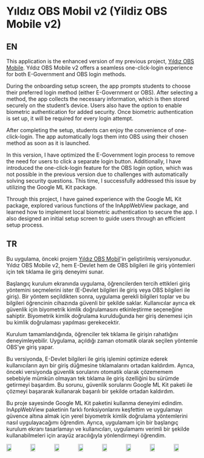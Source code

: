# Yıldız OBS Mobil v2 (Yildiz OBS Mobile v2)

## EN

This application is the enhanced version of my previous project, [Yıldız OBS Mobile](https://github.com/salihalpkara/yildizobsmobil/). Yıldız OBS Mobile v2 offers a seamless one-click-login experience for both E-Government and OBS login methods.

During the onboarding setup screen, the app prompts students to choose their preferred login method (either E-Government or OBS). After selecting a method, the app collects the necessary information, which is then stored securely on the student’s device. Users also have the option to enable biometric authentication for added security. Once biometric authentication is set up, it will be required for every login attempt.

After completing the setup, students can enjoy the convenience of one-click-login. The app automatically logs them into OBS using their chosen method as soon as it is launched.

In this version, I have optimized the E-Government login process to remove the need for users to click a separate login button. Additionally, I have introduced the one-click-login feature for the OBS login option, which was not possible in the previous version due to challenges with automatically solving security questions. This time, I successfully addressed this issue by utilizing the Google ML Kit package.

Through this project, I have gained experience with the Google ML Kit package, explored various functions of the InAppWebView package, and learned how to implement local biometric authentication to secure the app. I also designed an initial setup screen to guide users through an efficient setup process.

## TR

Bu uygulama, önceki projem [Yıldız OBS Mobil](https://github.com/salihalpkara/yildizobsmobil/)'in geliştirilmiş versiyonudur. Yıldız OBS Mobile v2, hem E-Devlet hem de OBS bilgileri ile giriş yöntemleri için tek tıklama ile giriş deneyimi sunar.

Başlangıç kurulum ekranında uygulama, öğrencilerden tercih ettikleri giriş yöntemini seçmelerini ister (E-Devlet bilgileri ile giriş veya OBS bilgileri ile giriş). Bir yöntem seçildikten sonra, uygulama gerekli bilgileri toplar ve bu bilgileri öğrencinin cihazında güvenli bir şekilde saklar. Kullanıcılar ayrıca ek güvenlik için biyometrik kimlik doğrulamasını etkinleştirme seçeneğine sahiptir. Biyometrik kimlik doğrulama kurulduğunda her giriş denemesi için bu kimlik doğrulaması yapılması gerekecektir.

Kurulum tamamlandığında, öğrenciler tek tıklama ile girişin rahatlığını deneyimleyebilir. Uygulama, açıldığı zaman otomatik olarak seçilen yöntemle OBS’ye giriş yapar.

Bu versiyonda, E-Devlet bilgileri ile giriş işlemini optimize ederek kullanıcıların ayrı bir giriş düğmesine tıklamalarını ortadan kaldırdım. Ayrıca, önceki versiyonda güvenlik sorularını otomatik olarak çözememem sebebiyle mümkün olmayan tek tıklama ile giriş özelliğini bu sürümde getirmeyi başardım. Bu sorunu, güvenlik sorularını Google ML Kit paketi ile çözmeyi başararak kullanarak başarılı bir şekilde ortadan kaldırdım.

Bu proje sayesinde Google ML Kit paketini kullanma deneyimi edindim. InAppWebView paketinin farklı fonksiyonlarını keşfettim ve uygulamayı güvence altına almak için yerel biyometrik kimlik doğrulama yöntemlerini nasıl uygulayacağımı öğrendim. Ayrıca, uygulamam için bir başlangıç kurulum ekranı tasarlamayı ve kullanıcıları, uygulamamı verimli bir şekilde kullanabilmeleri için arayüz aracılığıyla yönlendirmeyi öğrendim.

<div style="display:flex; flex-direction: row; justify-content: center; align-items: center;">
  <img src="https://github.com/user-attachments/assets/335ad29e-afe2-41db-8286-b18f0e4cddfe" style="width: 20%">
  <img src="https://github.com/user-attachments/assets/a6d7604e-39d0-458a-bbdc-35c224bd23cf" style="width: 20%">
  <img src="https://github.com/user-attachments/assets/67875bad-cbf3-4f94-ba07-804e75344c20" style="width: 20%">
  <img src="https://github.com/user-attachments/assets/4342a348-4758-45b5-accc-f749583b9048" style="width: 20%">
  <img src="https://github.com/user-attachments/assets/c37bec6b-e20c-4c62-bbd2-020bc1c51484" style="width: 20%">
  <img src="https://github.com/user-attachments/assets/bc5e7757-dbea-4e08-b5db-7d35f6799458" style="width: 20%">
  <img src="https://github.com/user-attachments/assets/b422ede7-d06f-401f-94a3-39328317bbe7" style="width: 20%">
  <img src="https://github.com/user-attachments/assets/e336e33a-b390-4f6f-a574-a6d5ab76b18e" style="width:20%">
</div>

